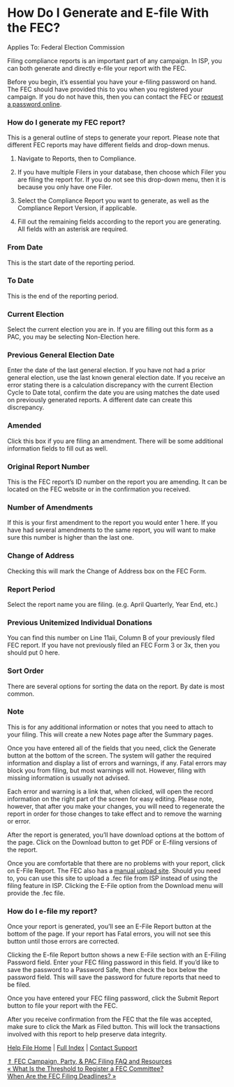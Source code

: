  How Do I Generate and E-file With the FEC?
==========

Applies To: Federal Election Commission

Filing compliance reports is an important part of any campaign. In ISP, you can both generate and directly e-file your report with the FEC.

Before you begin, it’s essential you have your e-filing password on hand. The FEC should have provided this to you when you registered your campaign. If you do not have this, then you can contact the FEC or [request a password online](https://webforms.fec.gov/psa/newrequest.htm).

### How do I generate my FEC report? ###

This is a general outline of steps to generate your report. Please note that different FEC reports may have different fields and drop-down menus.

1. Navigate to Reports, then to Compliance.

2. If you have multiple Filers in your database, then choose which Filer you are filing the report for. If you do not see this drop-down menu, then it is because you only have one Filer.

3. Select the Compliance Report you want to generate, as well as the Compliance Report Version, if applicable.

4. Fill out the remaining fields according to the report you are generating. All fields with an asterisk are required.

### From Date ###

This is the start date of the reporting period.

### To Date ###

This is the end of the reporting period.

### Current Election ###

Select the current election you are in. If you are filling out this form as a PAC, you may be selecting Non-Election here.

### Previous General Election Date ###

Enter the date of the last general election. If you have not had a prior general election, use the last known general election date. If you receive an error stating there is a calculation discrepancy with the current Election Cycle to Date total, confirm the date you are using matches the date used on previously generated reports. A different date can create this discrepancy.

### Amended ###

Click this box if you are filing an amendment. There will be some additional information fields to fill out as well.

### Original Report Number ###

This is the FEC report’s ID number on the report you are amending. It can be located on the FEC website or in the confirmation you received.

### Number of Amendments ###

If this is your first amendment to the report you would enter 1 here. If you have had several amendments to the same report, you will want to make sure this number is higher than the last one.

### Change of Address ###

Checking this will mark the Change of Address box on the FEC Form.

### Report Period ###

Select the report name you are filing. (e.g. April Quarterly, Year End, etc.)

### Previous Unitemized Individual Donations ###

You can find this number on Line 11aii, Column B of your previously filed FEC report. If you have not previously filed an FEC Form 3 or 3x, then you should put 0 here.

### Sort Order ###

There are several options for sorting the data on the report. By date is most common.

### Note ###

This is for any additional information or notes that you need to attach to your filing. This will create a new Notes page after the Summary pages.

Once you have entered all of the fields that you need, click the Generate button at the bottom of the screen. The system will gather the required information and display a list of errors and warnings, if any. Fatal errors may block you from filing, but most warnings will not. However, filing with missing information is usually not advised.

Each error and warning is a link that, when clicked, will open the record information on the right part of the screen for easy editing. Please note, however, that after you make your changes, you will need to regenerate the report in order for those changes to take effect and to remove the warning or error.

After the report is generated, you’ll have download options at the bottom of the page. Click on the Download button to get PDF or E-filing versions of the report.

Once you are comfortable that there are no problems with your report, click on E-File Report. The FEC also has a [manual upload site](https://efoservices.fec.gov/webload). Should you need to, you can use this site to upload a .fec file from ISP instead of using the filing feature in ISP. Clicking the E-File option from the Download menu will provide the .fec file.

### How do I e-file my report? ###

Once your report is generated, you’ll see an E-File Report button at the bottom of the page. If your report has Fatal errors, you will not see this button until those errors are corrected. 

Clicking the E-file Report button shows a new E-File section with an E-Filing Password field. Enter your FEC filing password in this field. If you’d like to save the password to a Password Safe, then check the box below the password field. This will save the password for future reports that need to be filed.

Once you have entered your FEC filing password, click the Submit Report button to file your report with the FEC. 

After you receive confirmation from the FEC that the file was accepted, make sure to click the Mark as Filed button. This will lock the transactions involved with this report to help preserve data integrity.

[Help File Home](/help/) | [Full Index](/Help-File-Directory/) | [Contact Support](mailto:support@ISPolitical.com)

[⇑ FEC Campaign, Party, & PAC Filing FAQ and Resources](/FEC-Campaign-Party-PAC-Filing-FAQ-and-Resources)  
[« What Is the Threshold to Register a FEC Committee?](/What-Is-the-Threshold-to-Register-a-FEC-Committee)  
[When Are the FEC Filing Deadlines? »](/When-Are-the-FEC-Filing-Deadlines)
